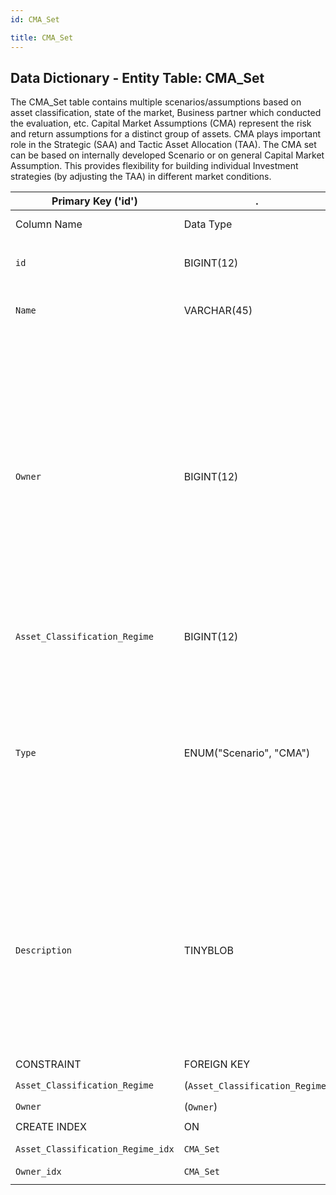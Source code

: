 ```yaml
---
id: CMA_Set

title: CMA_Set
---
```


## Data Dictionary - Entity Table: CMA_Set

The CMA_Set table contains multiple scenarios/assumptions based on asset classification, state of the market, Business partner which conducted the evaluation, etc. Capital Market Assumptions (CMA) represent the risk and return assumptions for a distinct group of assets. 
CMA plays important role in the Strategic (SAA) and Tactic Asset Allocation (TAA). The CMA set can be based on internally developed Scenario or on general Capital Market Assumption. 
This provides flexibility for building individual Investment strategies (by adjusting the TAA)  in different market conditions.

| Primary Key ('id')|.|ENGINE = InnoDB|.|.|
|---|---|---|---|-----|
| Column Name| Data Type|PK Primary Key, NN-Not Null, Null|Example|Comments|
||
|`id`| BIGINT(12)|PK, NN|1|PrimaryKey-ID, Not Null (auto creates)|
|`Name` |VARCHAR(45)| NULL|US Treasury; UK Equity in Moderate Bull Market|Name of CMA Set/Scenario|
|`Owner`| BIGINT(12)| NULL|203|Owner signifies the provider of the evaluation for CMA in case it is external Business Partner, e.g. Market data provider, Research Analyst or external Investment Manager or Investment Bank. Such relation allows reference to methodologies and public reports.|
|`Asset_Classification_Regime`|BIGINT(12)| NULL|1|Asset classification regime id|
|`Type`| ENUM("Scenario", "CMA")| NULL|scenario;CMA|Only two possibilities are allowed for CMA_Set Type: Scenario (based on specific assumptions for the market) or CMA (Baseline scenario for specific asset class)|
|`Description`| TINYBLOB| NULL|Completing Brexit would impair growth, as domestic firms face costs of doing business with their largest trading partners in Europe, pushing up wages and inflation... |CMA Set Description can provide insight into why the specific scenario is choosen or short text containing the investor expectation for the market|
||
|CONSTRAINT|FOREIGN KEY|REFERENCES |ON DELETE|ON UPDATE|
|`Asset_Classification_Regime`|(`Asset_Classification_Regime`)|`Asset_Classification_Regime` (`id`)| NO ACTION| NO ACTION|
|`Owner`|(`Owner`)|`Business_Partner` (`id`)| NO ACTION| NO ACTION|
||
| CREATE INDEX|ON|ASC|VISABLE|.|
|`Asset_Classification_Regime_idx`|`CMA_Set`| (`Asset_Classification_Regime` ASC)| VISIBLE|.|
|`Owner_idx`|`CMA_Set`| (`Owner` ASC)| VISIBLE|.|
||
